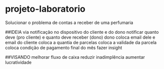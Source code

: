# projeto-laboratorio
Solucionar o problema de contas a receber de uma perfumaria

##IDEIA
via notificação no dispositivo do cliente e do dono
notificar quanto deve (pro cliente) e quanto deve receber (dono)
dono coloca email dele e email do cliente
coloca a quantia de parcelas
coloca a validade da parcela
coloca condição de pagamento
final do mês fazer insight

##VISANDO
melhorar fluxo de caixa
reduzir inadimplência
aumentar lucratividade
